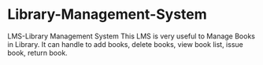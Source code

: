 # Library-Management-System
LMS-Library Management System
This LMS is very useful to Manage Books in Library. It can handle to add books, delete books, view book list, issue book, return book.
